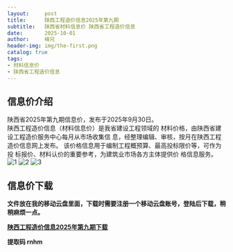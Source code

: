 ```yaml
---
layout:     post
title:      陕西工程造价信息2025年第九期
subtitle:   陕西省材料信息价 陕西省工程造价信息
date:       2025-10-01
author:     峰兄
header-img: img/the-first.png
catalog: true
tags:
- 材料信息价
- 陕西省工程造价信息
---
```

## 信息价介绍 ##
  陕西省2025年第九期信息价，发布于2025年9月30日。  
  陕西工程造价信息（材料信息价）是我省建设工程领域的
材料价格，由陕西省建设工程造价服务中心每月从市场收集信
息，经整理编辑、审核，按月在陕西工程造价信息网上发布。
该价格信息用于编制工程概预算、最高投标限价等，可作为投
标报价、材料认价的重要参考，为建筑业市场各方主体提供价
格信息服务。  
![1](https://pic1.imgdb.cn/item/68e526cac5157e1a885b71bb.jpg)
![2](https://pic1.imgdb.cn/item/68e526c6c5157e1a885b71b2.jpg)
![3](https://pic1.imgdb.cn/item/68e526c0c5157e1a885b71a3.jpg)

## 信息价下载 ##
**文件放在我的移动云盘里面，下载时需要注册一个移动云盘账号，登陆后下载，稍稍麻烦一点。**   

  
[**陕西工程造价信息2025年第九期下载**](https://caiyun.139.com/w/i/2qidXL7Sabupl) 

**提取码  rnhm**




